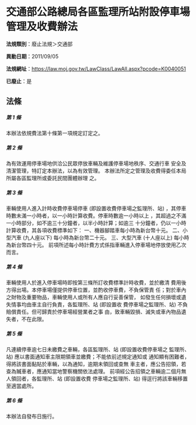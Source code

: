 # 交通部公路總局各區監理所站附設停車場管理及收費辦法

**法規類別**：廢止法規＞交通部

**異動日期**：2011/09/05  

**法規網址**：https://law.moj.gov.tw/LawClass/LawAll.aspx?pcode=K0040051

**已廢止**：是



## 法條
##### 第 1 條
本辦法依規費法第十條第一項規定訂定之。

##### 第 2 條
為有效運用停車場地供洽公民眾停放車輛及維護停車場地秩序、交通行車
安全及清潔管理，特訂定本辦法，以為有效管理。
本辦法所定之管理及收費得委任本局所屬各區監理所或委託民間團體辦理
之。

##### 第 3 條
車輛使用人進入計時收費停車場停車 (即設置收費停車場之監理所、站) 
，其停車時數未滿一小時者，以一小時計算收費。停車時數逾一小時以上
，其超過之不滿一小時部分，如不逾三十分鐘者，以半小時計算；如逾三
十分鐘者，仍以一小時計算收費，其各項收費標準如下：
一、機器腳踏車每小時為新台幣十元。
二、小型汽車 (九人座以下) 每小時為新台幣二十元。
三、大型汽車 (十人座以上) 每小時為新台幣四十元。
前項所述每小時計費方式係指車輛進入停車場地停放使用乙次而言。

##### 第 4 條
車輛使用人於進入停車場時即按第三條所訂收費標準計時收費，並於繳清
費用後方得出場。本停車場僅提供停車位置，並酌收停車費，不負保管責
任；對於車內之財物及重要物品，車輛使用人或所有人應自行妥善保管，
如發生任何損壞或遺失情事均由車主自行負責，各監理所、站 (即設置收
費停車場之監理所、站) 不負賠償責任。但可歸責於停車場經營業者之事
由，致車輛毀損、滅失或車內物品遺失者，不在此限。

##### 第 5 條
凡連續停車逾七日未繳費之車輛，各區監理所、站 (即設置收費停車場之
監理所、站) 應以書面通知車主限期領車並繳費；不能依前述規定通知或
通知顯有困難者，得將該書面黏貼於車輛，以為通知，逾期未領回或查無
車主者，應公告招領，若查為贓車者，應通知當地警察機關依法處理。
前項經公告招領之車輛逾二個月無人領回者，各監理所、站 (即設置收費
停車場之監理所、站) 得逕行將該車輛移置至適當處所。

##### 第 6 條
本辦法自發布日施行。


